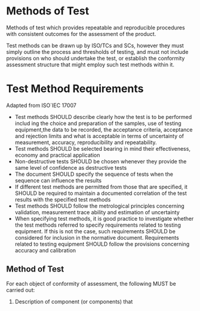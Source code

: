 # Methods of Test
Methods of test which provides repeatable and reproducible procedures with consistent outcomes for the assessment of the product.

	
Test methods can be drawn up by ISO/TCs and SCs, however they must simply outline the process and thresholds of testing, and must not include provisions on who should undertake the test, or establish the conformity assessment structure that might employ such test methods within it.

# Test Method Requirements

Adapted from ISO`IEC 17007

* Test methods SHOULD describe clearly how the test is to be performed includ ing the choice and preparation of the samples, use of testing equipment,the data to be recorded, the acceptance criteria, acceptance and rejection limits and what is acceptable in terms of uncertainty of measurement, accuracy, reproducibility and repeatability.
* Test methods SHOULD be selected bearing in mind their effectiveness, economy and practical application
* Non-destructive tests SHOULD be chosen whenever they provide the same level of confidence as destructive tests
* The document SHOULD specify the sequence of tests when the sequence can influence the results
* If different test methods are permitted from those that are specified, it SHOULD be required to maintain a documented correlation of the test results with the specified test methods
* Test methods SHOULD follow the metrological principles concerning validation, measurement trace ability and estimation of uncertainty
* When specifying test methods, it is good practice to investigate whether the test methods referred to specify requirements related to testing equipment. If this is not the case, such requirements
SHOULD be considered for inclusion in the normative document. Requirements related to testing equipment SHOULD follow the provisions concerning accuracy and calibration





## Method of Test
For each object of conformity of assessment, the following MUST be carried out:

1. Description of component (or components) that 